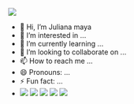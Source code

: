 ![](https://gizmodo.uol.com.br/wp-content/blogs.dir/8/files/2021/02/nyan-cat.gif)
- 👋 Hi, I’m Juliana maya 
- 👀 I’m interested in ...
- 🌱 I’m currently learning ...
- 💞️ I’m looking to collaborate on ...
- 📫 How to reach me ...
- 😄 Pronouns: ...
- ⚡ Fun fact: ...
- ![](https://img.shields.io/badge/Platzi-98CA3F?style=for-the-badge&logo=platzi&logoColor=white)
![](https://img.shields.io/badge/WhatsApp-25D366?style=for-the-badge&logo=whatsapp&logoColor=white)
![](https://img.shields.io/badge/Zulip-50ADFF?style=for-the-badge&logo=Zulip&logoColor=white)
![](https://img.shields.io/badge/website-000000?style=for-the-badge&logo=About.me&logoColor=white)
![](https://img.shields.io/badge/Netlify-00C7B7?style=for-the-badge&logo=netlify&logoColor=white)
